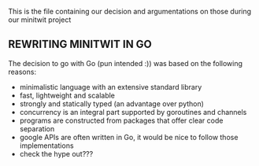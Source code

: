 This is the file containing our decision and argumentations on those during our minitwit project

## REWRITING MINITWIT IN GO

The decision to go with Go (pun intended :)) was based on the following reasons:

- minimalistic language with an extensive standard library
- fast, lightweight and scalable
- strongly and statically typed (an advantage over python)
- concurrency is an integral part supported by goroutines and channels
- programs are constructed from packages that offer clear code separation
- google APIs are often written in Go, it would be nice to follow those implementations
- check the hype out???
